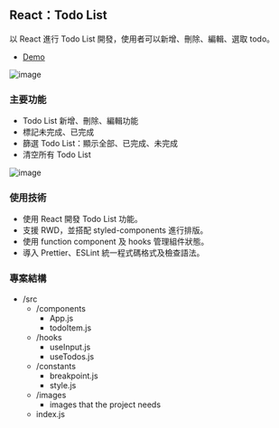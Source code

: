 ## React：Todo List
以 React 進行 Todo List 開發，使用者可以新增、刪除、編輯、選取 todo。

- [Demo](https://sophiebetough.github.io/react-todolist/)


![image](https://github.com/sophiebetough/react-todolist/blob/main/public/react-todolist-demo.gif)

### 主要功能
- Todo List 新增、刪除、編輯功能
- 標記未完成、已完成
- 篩選 Todo List：顯示全部、已完成、未完成
- 清空所有 Todo List


![image](https://github.com/sophiebetough/react-todolist/blob/main/public/todo-list-funciton-demo.jpg)

### 使用技術
- 使用 React 開發 Todo List 功能。
- 支援 RWD，並搭配 styled-components 進行排版。
- 使用 function component 及 hooks 管理組件狀態。
- 導入 Prettier、ESLint 統一程式碼格式及檢查語法。

### 專案結構
- /src
    - /components
        - App.js
        - todoItem.js
    - /hooks
        - useInput.js
        - useTodos.js
    - /constants
        - breakpoint.js
        - style.js
    - /images
        - images that the project needs
    - index.js
    
